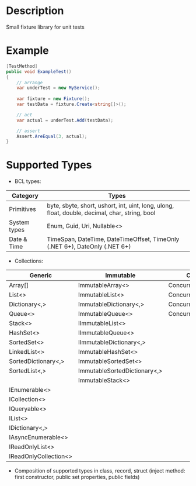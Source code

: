 # Description

Small fixture library for unit tests

# Example

```csharp
[TestMethod]
public void ExampleTest()
{
    // arrange
    var underTest = new MyService();
    
    var fixture = new Fixture();
    var testData = fixture.Create<string[]>();

    // act
    var actual = underTest.Add(testData);

    // assert
    Assert.AreEqual(3, actual);
}
```

# Supported Types

- BCL types:

| Category     | Types                                                                                          |
|--------------|------------------------------------------------------------------------------------------------|
| Primitives   | byte, sbyte, short, ushort, int, uint, long, ulong, float, double, decimal, char, string, bool |
| System types | Enum, Guid, Uri, Nullable<>                                                                    |
| Date & Time  | TimeSpan, DateTime, DateTimeOffset, TimeOnly (.NET 6+), DateOnly (.NET 6+)                     |

- Collections:

| Generic               | Immutable                        | Concurrent              | Frozen (.NET 8+)    |
|-----------------------|-----------------------------------|-------------------------|---------------------|
| Array[]               | ImmutableArray<>                  | ConcurrentDictionary<,> | FrozenDictionary<,> |
| List<>                | ImmutableList<>                   | ConcurrentBag<>         |                     |
| Dictionary<,>         | ImmutableDictionary<,>            | ConcurrentQueue<>       |                     |
| Queue<>               | ImmutableQueue<>                  | ConcurrentStack<>       |                     |
| Stack<>               | IImmutableList<>                  |                         |                     |
| HashSet<>             | IImmutableQueue<>                 |                         |                     |
| SortedSet<>           | IImmutableDictionary<,>           |                         |                     |
| LinkedList<>          | ImmutableHashSet<>                |                         |                     |
| SortedDictionary<,>   | ImmutableSortedSet<>              |                         |                     |
| SortedList<,>         | ImmutableSortedDictionary<,>      |                         |                     |
|                       | ImmutableStack<>                  |                         |                     |
| IEnumerable<>         |                                   |                         |                     |
| ICollection<>         |                                   |                         |                     |
| IQueryable<>          |                                   |                         |                     |
| IList<>               |                                   |                         |                     |
| IDictionary<,>        |                                   |                         |                     |
| IAsyncEnumerable<>    |                                   |                         |                     |
| IReadOnlyList<>       |                                   |                         |                     |
| IReadOnlyCollection<> |                                   |                         |                     |


- Composition of supported types in class, record, struct (inject method: first constructor, public set properties, public fields)

